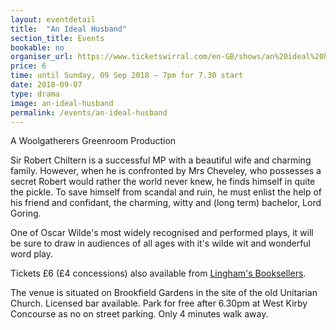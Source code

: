 ```yaml
---
layout: eventdetail
title:  "An Ideal Husband"
section_title: Events
bookable: no
organiser_url: https://www.ticketswirral.com/en-GB/shows/an%20ideal%20husband%20-%20by%20oscar%20wilde/events
price: 6
time: until Sunday, 09 Sep 2018 – 7pm for 7.30 start
date: 2018-09-07
type: drama
image: an-ideal-husband
permalink: /events/an-ideal-husband
---
```


A Woolgatherers Greenroom Production

Sir Robert Chiltern is a successful MP with a beautiful wife and charming family. However, when he is confronted by Mrs Cheveley, who possesses a secret Robert would rather the world never knew, he finds himself in quite the pickle. To save himself from scandal and ruin, he must enlist the help of his friend and confidant, the charming, witty and (long term) bachelor, Lord Goring.

One of Oscar Wilde's most widely recognised and performed plays, it will be sure to draw in audiences of all ages with it's wilde wit and wonderful word play.

Tickets £6 (£4 concessions) also available from [Lingham's Booksellers](https://goo.gl/maps/xbCPvqxDC2Q2).


The venue is situated on Brookfield Gardens in the site of the old Unitarian Church. Licensed bar available. Park for free after 6.30pm at West Kirby Concourse as no on street parking. Only 4 minutes walk away.
